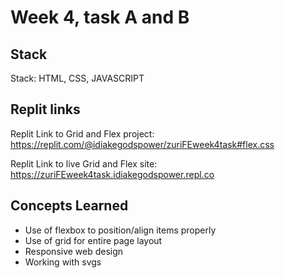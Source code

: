 # Week 4, task A and B

## Stack

Stack: HTML, CSS, JAVASCRIPT

## Replit links

Replit Link to Grid and Flex project: https://replit.com/@idiakegodspower/zuriFEweek4task#flex.css

Replit Link to live Grid and Flex site: https://zuriFEweek4task.idiakegodspower.repl.co

## Concepts Learned

- Use of flexbox to position/align items properly
- Use of grid for entire page layout
- Responsive web design
- Working with svgs
